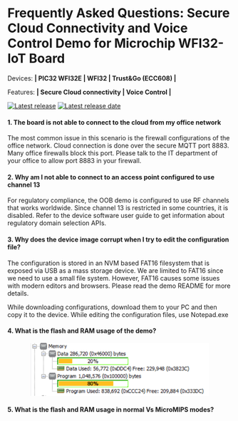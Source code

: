 # Frequently Asked Questions: Secure Cloud Connectivity and Voice Control Demo for Microchip WFI32-IoT Board

Devices: **| PIC32 WFI32E | WFI32 | Trust\&Go (ECC608) |**

Features: **| Secure Cloud connectivity | Voice Control |**

[![Latest release](https://img.shields.io/github/v/release/MicrochipTech/PIC32MZW1_Curiosity_OOB?include_prereleases&sort=semver&style=for-the-badge)](https://github.com/MicrochipTech/PIC32MZW1_Curiosity_OOB/releases/latest)
[![Latest release date](https://img.shields.io/github/release-date/MicrochipTech/PIC32MZW1_Curiosity_OOB?style=for-the-badge)](https://github.com/MicrochipTech/PIC32MZW1_Curiosity_OOB/releases/latest)
 
#### 1.  The board is not able to connect to the cloud from my office network

The most common issue in this scenario is the firewall configurations of the office network. Cloud connection is done over the secure MQTT port 8883. Many office firewalls block this port. Please talk to the IT department of your office to allow port 8883 in your firewall.

#### 2.  **Why am I not able to connect to an access point configured to use channel 13**

For regulatory compliance, the OOB demo is configured to use RF channels that works worldwide. Since channel 13 is restricted in some countries, it is disabled. Refer to the device software user guide to get information about regulatory domain selection APIs.

#### 3.  **Why does the device image corrupt when I try to edit the configuration file?**

The configuration is stored in an NVM based FAT16 filesystem that is exposed via USB as a mass storage device. We are limited to FAT16 since we need to use a small file system. However, FAT16 causes some issues with modern editors and browsers. Please read the demo README for more details. 

While downloading configurations, download them to your PC and then copy it to the device. While editing the configuration files, use Notepad.exe

#### 4.  **What is the flash and RAM usage of the demo?**

<p align="center">
<img src="resources/media/FAQ/mem_usage.PNG" width=400/>
</p>

#### 5.  **What is the flash and RAM usage in normal Vs MicroMIPS modes?**
